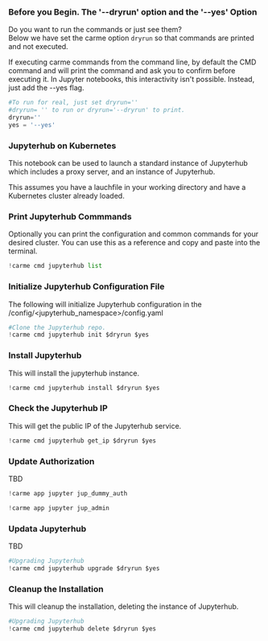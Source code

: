 
### Before you Begin. The '--dryrun' option and the '--yes' Option 
Do you want to run the commands or just see them?  
Below we have set the carme option `dryrun` so that commands are printed and not executed. 

If executing carme commands from the command line, by default the CMD command and will print the command and ask you to confirm before executing it. In Jupyter notebooks, this interactivity isn't possible. Instead, just add the --yes flag. 


```python
#To run for real, just set dryrun=''
#dryrun= '' to run or dryrun='--dryrun' to print. 
dryrun=''
yes = '--yes'
```

### Jupyterhub on Kubernetes

This notebook can be used to launch a standard instance of Jupyterhub which includes a proxy server, and an instance of Jupyterhub. 

This assumes you have a lauchfile in your working directory and have a Kubernetes cluster already loaded. 



### Print Jupyterhub Commmands
Optionally you can print the configuration and common commands for your desired cluster. You can use this as a reference and copy and paste into the terminal.


```python
!carme cmd jupyterhub list
```

### Initialize Jupyterhub Configuration File
The following will initialize Jupyterhub configuration in the /config/<jupyterhub_namespace>/config.yaml


```python
#Clone the Jupyterhub repo.
!carme cmd jupyterhub init $dryrun $yes
```

### Install Jupyterhub
This will install the jupyterhub instance.


```python
!carme cmd jupyterhub install $dryrun $yes
```

### Check the Jupyterhub IP
This will get the public IP of the Jupyterhub service.  


```python
!carme cmd jupyterhub get_ip $dryrun $yes
```

### Update Authorization

TBD


```python
!carme app jupyter jup_dummy_auth

```


```python
!carme app jupyter jup_admin
```

### Updata Jupyterhub
TBD



```python
#Upgrading Jupyterhub 
!carme cmd jupyterhub upgrade $dryrun $yes
```

### Cleanup the Installation
This will cleanup the installation, deleting the instance of Jupyterhub.


```python
#Upgrading Jupyterhub 
!carme cmd jupyterhub delete $dryrun $yes
```
